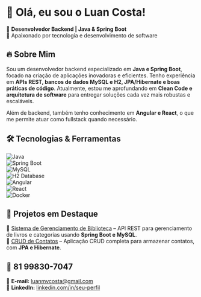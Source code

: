 # 👋 Olá, eu sou o Luan Costa!  

🎯 **Desenvolvedor Backend | Java & Spring Boot**  
🚀 Apaixonado por tecnologia e desenvolvimento de software

## 🔥 **Sobre Mim**  

Sou um desenvolvedor backend especializado em **Java e Spring Boot**, focado na criação de aplicações inovadoras e eficientes. Tenho experiência em **APIs REST, bancos de dados MySQL e H2, JPA/Hibernate e boas práticas de código**. Atualmente, estou me aprofundando em **Clean Code e arquitetura de software** para entregar soluções cada vez mais robustas e escaláveis.  

Além de backend, também tenho conhecimento em **Angular e React**, o que me permite atuar como fullstack quando necessário.  

## 🛠 **Tecnologias & Ferramentas**  

![Java](https://img.shields.io/badge/Java-%23ED8B00.svg?style=for-the-badge&logo=openjdk&logoColor=white)  
![Spring Boot](https://img.shields.io/badge/Spring%20Boot-%236DB33F.svg?style=for-the-badge&logo=spring&logoColor=white)  
![MySQL](https://img.shields.io/badge/MySQL-%2300f.svg?style=for-the-badge&logo=mysql&logoColor=white)  
![H2 Database](https://img.shields.io/badge/H2%20Database-%23007ACC.svg?style=for-the-badge)  
![Angular](https://img.shields.io/badge/Angular-%23DD0031.svg?style=for-the-badge&logo=angular&logoColor=white)  
![React](https://img.shields.io/badge/React-%2361DAFB.svg?style=for-the-badge&logo=react&logoColor=white)  
![Docker](https://img.shields.io/badge/Docker-%230db7ed.svg?style=for-the-badge&logo=docker&logoColor=white)  

## 📌 **Projetos em Destaque**  

🔹 [Sistema de Gerenciamento de Biblioteca](https://github.com/seu-usuario/biblioteca) – API REST para gerenciamento de livros e categorias usando **Spring Boot e MySQL**.  
🔹 [CRUD de Contatos](https://github.com/seu-usuario/contatos) – Aplicação CRUD completa para armazenar contatos, com **JPA e Hibernate**.  

## 📩 **81 99830-7047**  

📧 **E-mail:** luanmvcosta@gmail.com  
💼 **LinkedIn:** [linkedin.com/in/seu-perfil](https://www.linkedin.com/in/luan-costa-877010235/)  
